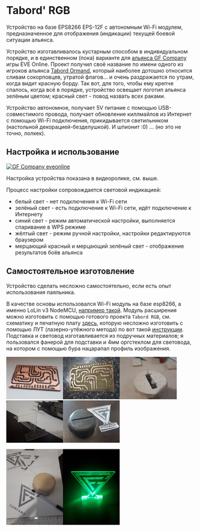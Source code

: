 # Tabord' RGB

Устройство на базе EPS8266 EPS-12F с автономным Wi-Fi модулем, предназначенное для отображения (индикации) текущей боевой ситуации альянса.

Устройство изготавливалось кустарным способом в индивидуальном порядке, и в единственном (пока) варианте для [альянса GF Company](https://zkillboard.com/alliance/99008697/) игры EVE Online. Проект получил своё название по имени одного из игроков альянса [Tabord Ormand](https://zkillboard.com/character/90763727/), который наиболее дотошно относится сливам сокорповцев, утратой флагов... и очень раздражается по утрам, когда видит красную борду. Так вот, для того, чтобы ему крепче спалось, когда всё в порядке, устройство освещает логотип альянса зелёным цветом; красный свет - повод назвать всех раками.

Устройство автономное, получает 5V питание с помощью USB-совместимого провода, получает обновление киллмайлов из Интернет с помощью Wi-Fi подключения, прикидывается светильником (настольной декорацией-безделушкой). И шпионит :0) ... (но это не точно, лолкек).

## Настройка и использование

[![GF Company eveonline](https://img.youtube.com/vi/eDd7JO-nej4/0.jpg)](https://www.youtube.com/watch?v=eDd7JO-nej4 "Tabord RGB (настройка)")

Настройка устройства показана в видеоролике, см. выше.

Процесс настройки сопровождается световой индикацией:

* белый свет - нет подключения к Wi-Fi сети
* зелёный свет - есть подключение к Wi-Fi сети, идёт подключение к Интернету
* синий свет - режим автоматической настройки, выполняется спаривание в WPS режиме
* жёлтый свет - режим ручной настройки, настройки редактируются браузером
* мерцающий красный и мерцающий зелёный свет - отображение результатов боёв альянса

## Самостоятельное изготовление

Устройство сделать несложно самостоятельно, если есть опыт использования паяльника.

В качестве основы использовался Wi-Fi модуль на базе esp8266, а именно LoLin v3 NodeMCU, [например такой](http://roboparts.ru/products/nodemcu-ch340g). Модуль расширения можно изготовить с помощью готового проекта `Tabord RGB`, см. схематику и печатную плату [здесь](https://easyeda.com/search?wd=tabord), которую несложно изготовить с помощью ЛУТ (лазерно-утёжного метода) по вот такой [инструкции](https://habr.com/ru/post/451314/). Подставка и световод изготавливается из подручных материалов; я пользовался фанерой для подставки и 4мм оргстеклом для световода, на котором с помощью бура нацарапал профиль изображения.

<img src="https://raw.githubusercontent.com/Qandra-Si/tabord_rgb/master/imgs/20200303_093340.jpg" height="30%" width="30%"><img src="https://raw.githubusercontent.com/Qandra-Si/tabord_rgb/master/imgs/20200305_213225.jpg" height="30%" width="30%"><img src="https://raw.githubusercontent.com/Qandra-Si/tabord_rgb/master/imgs/20200306_220945.jpg" height="30%" width="30%"><img src="https://raw.githubusercontent.com/Qandra-Si/tabord_rgb/master/imgs/20200307_192643.jpg" height="30%" width="30%"><img src="https://raw.githubusercontent.com/Qandra-Si/tabord_rgb/master/imgs/20200309_171512.jpg" height="30%" width="30%">

<img src="https://raw.githubusercontent.com/Qandra-Si/tabord_rgb/master/imgs/20200307_182509.jpg" height="30%" width="30%"><img src="https://raw.githubusercontent.com/Qandra-Si/tabord_rgb/master/imgs/20200309_173135.jpg" height="30%" width="30%">

